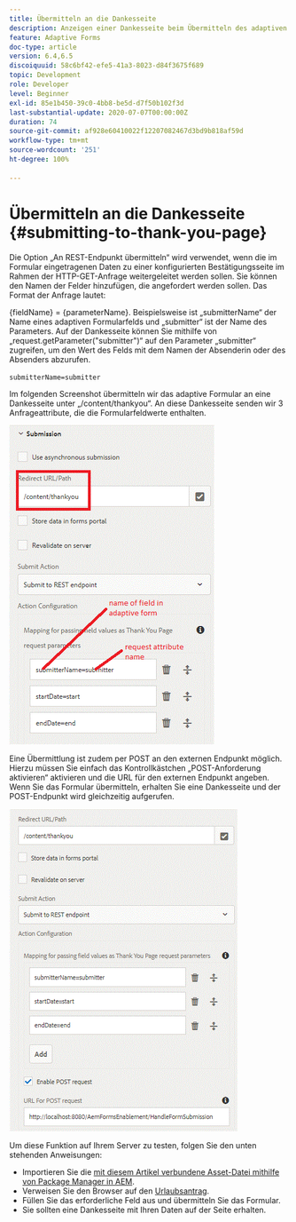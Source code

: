 ```yaml
---
title: Übermitteln an die Dankesseite
description: Anzeigen einer Dankesseite beim Übermitteln des adaptiven Formulars
feature: Adaptive Forms
doc-type: article
version: 6.4,6.5
discoiquuid: 58c6bf42-efe5-41a3-8023-d84f3675f689
topic: Development
role: Developer
level: Beginner
exl-id: 85e1b450-39c0-4bb8-be5d-d7f50b102f3d
last-substantial-update: 2020-07-07T00:00:00Z
duration: 74
source-git-commit: af928e60410022f12207082467d3bd9b818af59d
workflow-type: tm+mt
source-wordcount: '251'
ht-degree: 100%

---
```


# Übermitteln an die Dankesseite {#submitting-to-thank-you-page}

Die Option „An REST-Endpunkt übermitteln“ wird verwendet, wenn die im Formular eingetragenen Daten zu einer konfigurierten Bestätigungsseite im Rahmen der HTTP-GET-Anfrage weitergeleitet werden sollen. Sie können den Namen der Felder hinzufügen, die angefordert werden sollen. Das Format der Anfrage lautet:

\{fieldName\} = \{parameterName\}. Beispielsweise ist „submitterName“ der Name eines adaptiven Formularfelds und „submitter“ ist der Name des Parameters. Auf der Dankesseite können Sie mithilfe von „request.getParameter(&quot;submitter&quot;)“ auf den Parameter „submitter“ zugreifen, um den Wert des Felds mit dem Namen der Absenderin oder des Absenders abzurufen.

`submitterName=submitter`

Im folgenden Screenshot übermitteln wir das adaptive Formular an eine Dankesseite unter „/content/thankyou“. An diese Dankesseite senden wir 3 Anfrageattribute, die die Formularfeldwerte enthalten.

![Dankesseite](assets/thankyoupage.gif)

Eine Übermittlung ist zudem per POST an den externen Endpunkt möglich. Hierzu müssen Sie einfach das Kontrollkästchen „POST-Anforderung aktivieren“ aktivieren und die URL für den externen Endpunkt angeben. Wenn Sie das Formular übermitteln, erhalten Sie eine Dankesseite und der POST-Endpunkt wird gleichzeitig aufgerufen.

![Capture-Konfiguration](assets/capture.gif)

Um diese Funktion auf Ihrem Server zu testen, folgen Sie den unten stehenden Anweisungen:

* Importieren Sie die [mit diesem Artikel verbundene Asset-Datei mithilfe von Package Manager in AEM](assets/submittingtorestendpoint.zip).
* Verweisen Sie den Browser auf den [Urlaubsantrag](http://localhost:4502/content/dam/formsanddocuments/helpx/timeoffrequestform/jcr:content?wcmmode=disabled).
* Füllen Sie das erforderliche Feld aus und übermitteln Sie das Formular.
* Sie sollten eine Dankesseite mit Ihren Daten auf der Seite erhalten.
